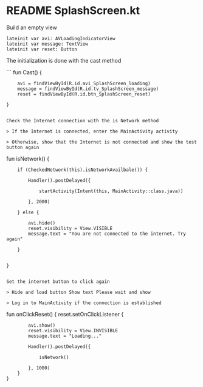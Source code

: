 # README SplashScreen.kt

Build an empty view

```
lateinit var avi: AVLoadingIndicatorView
lateinit var message: TextView
lateinit var reset: Button
```

The initialization is done with the cast method

‍‍```
fun Cast() {

        avi = findViewById(R.id.avi_SplashScreen_loading)
        message = findViewById(R.id.tv_SplashScreen_message)
        reset = findViewById(R.id.btn_SplashScreen_reset)

    }
```

Check the Internet connection with the is Network method

> If the Internet is connected, enter the MainActivity activity

> Otherwise, show that the Internet is not connected and show the test button again

```
fun isNetwork() {


        if (CheckedNetwork(this).isNetworkAvailbale()) {

            Handler().postDelayed({

                startActivity(Intent(this, MainActivity::class.java))

            }, 2000)

        } else {

            avi.hide()
            reset.visibility = View.VISIBLE
            message.text = "You are not connected to the internet. Try again"

        }


    }
```

Set the internet button to click again

> Hide and load button Show text Please wait and show

> Log in to MainActivity if the connection is established

```
fun onClickReset() {
        reset.setOnClickListener {

            avi.show()
            reset.visibility = View.INVISIBLE
            message.text = "Loading..."

            Handler().postDelayed({

                isNetwork()

            }, 1000)
        }
    }
```